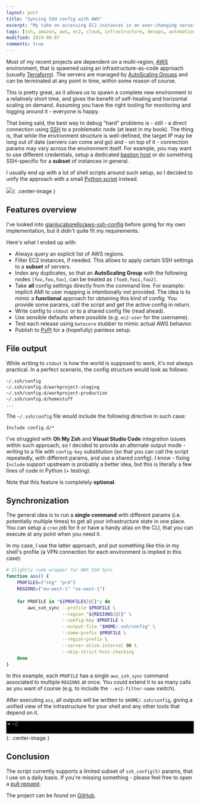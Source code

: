 ```yaml
---
layout: post
title: "Syncing SSH config with AWS"
excerpt: "My take on accessing EC2 instances in an ever-changing server environment."
tags: [ssh, amazon, aws, ec2, cloud, infrastructure, devops, automation]
modified: 2019-09-07
comments: true
---
```


Most of my recent projects are dependent on a multi-region, [AWS](https://aws.amazon.com/ec2/) environment, that is spawned using an infrastructure-as-code approach (usually [Terraform](https://www.terraform.io/)). The servers are managed by [AutoScaling Groups](https://docs.aws.amazon.com/autoscaling/ec2/userguide/AutoScalingGroup.html) and can be terminated at any point in time, within some reason of course. 

This is pretty great, as it allows us to spawn a complete new environment in a relatively short time, and gives the benefit of self-healing and horizontal scaling on demand. Assuming you have the right tooling for monitoring and logging around it - everyone is happy.

That being said, the best way to debug "hard" problems is - still - a direct connection using [SSH](https://www.freebsd.org/doc/handbook/openssh.html) to a problematic node (at least in my book). The thing is, that while the environment structure is well-defined, the target IP may be long out of date (servers can come and go) and - on top of it - connection params may vary across the environment itself. For example, you may want to use different credentials, setup a dedicated [bastion host](https://aws.amazon.com/quickstart/architecture/linux-bastion/) or do something SSH-specific for a **subset** of instances in general.

I usually end up with a lot of shell scripts around such setup, so I decided to unify the approach with a small [Python script](https://github.com/sbilinski/aws-ssh-sync) instead.

![](https://imgs.xkcd.com/comics/automation.png){: .center-image }

## Features overview

I've looked into [gianlucaborello/aws-ssh-config](https://github.com/gianlucaborello/aws-ssh-config) before going for my own implementation, but it didn't quite fit my requirements.

Here's what I ended up with:

* Always query an explicit list of AWS regions. 
* Filter EC2 instances, if needed. This allows to apply certain SSH settings to a **subset** of servers.
* Index any duplicates, so that an **AutoScaling Group** with the following nodes `[foo,foo,foo]`, can be treated as `[foo0,foo1,foo2]`.
* Take **all** config settings directly from the command line. For example: implicit AMI to user mapping is intentionally not provided. The idea is to mimic a **functional** approach for obtaining this kind of config. You provide some params, call the script and get the active config in return.
* Write config to `stdout` or to a shared config file (read ahead).
* Use sensible defaults where possible (e.g. `ec2-user` for the username).
* Test each release using `botocore` stubber to mimic actual AWS behavior. 
* Publish to [PyPI](https://pypi.org/project/aws-ssh-sync/) for a (hopefully) painless setup.

## File output

While writing to `stdout` is how the world is supposed to work, it's not always practical. In a perfect scenario, the config structure would look as follows:

```
~/.ssh/config
~/.ssh/config.d/workproject-staging
~/.ssh/config.d/workproject-production
~/.ssh/config.d/homestuff
...
```

The `~/.ssh/config` file would include the following directive in such case:
```
Include config.d/*
```

I've struggled with **Oh My Zsh** and **Visual Studio Code** integration issues within such approach, so I decided to provide an alternate output mode - writing to a file with `config-key` substitution (so that you can call the script repeatedly, with different params, and use a shared config). I know - fixing `Include` support upstream is probably a better idea, but this is literally a few lines of code in Python (+ testing).

Note that this feature is completely **optional**.

## Synchronization

The general idea is to run a **single command** with different params (i.e. potentially multiple times) to get all your infrastructure state in one place. You can setup a `cron` job for it or have a handy alias on the CLI, that you can execute at any point when you need it. 

In my case, I use the latter approach, and put something like this in my shell's profile (a VPN connection for each environment is implied in this case):

```bash
# Slightly rude wrapper for AWS SSH Sync
function ass() {
    PROFILES=("stg" "prd")
    REGIONS=("eu-west-1" "us-east-1")

    for PROFILE in "${PROFILES[@]}"; do
        aws_ssh_sync --profile $PROFILE \
                     --region "${REGIONS[@]}" \
                     --config-key $PROFILE \
                     --output-file "$HOME/.ssh/config" \
                     --name-prefix $PROFILE \
                     --region-prefix \
                     --server-alive-interval 90 \
                     --skip-strict-host-checking
    done
}
```

In this example, each `PROFILE` has a single `aws_ssh_sync` command associated to multiple `REGIONS` at once. You could extend it to as many calls as you want of course (e.g. to include the `--ec2-filter-name` switch). 

After executing `ass`, all outputs will be written to `$HOME/.ssh/config`, giving a unified view of the infrastructure for your shell and any other tools that depend on it.

![](/images/aws-ssh-sync.gif){: .center-image }

## Conclusion 

The script currently supports a limited subset of `ssh_config(5)` params, that I use on a daily basis. If you're missing something - please feel free to open a [pull request](https://github.com/sbilinski/aws-ssh-sync/blob/master/CONTRIBUTING.md). 

The project can be found on [GitHub](https://github.com/sbilinski/aws-ssh-sync).
